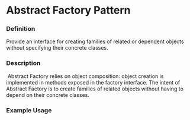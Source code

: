 ﻿# Abstract Factory Pattern

### Definition
Provide an interface for creating families of related or dependent objects without specifying their concrete classes.

### Description
<image>
Abstract Factory relies on object composition: object creation is implemented in methods exposed in the factory interface.
The intent of Abstract Factory is to create families of related objects without having to depend on their concrete classes.

### Example Usage

